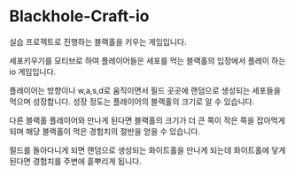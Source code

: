 # Blackhole-Craft-io
실습 프로젝트로 진행하는 블랙홀을 키우는 게임입니다.


세포키우기를 모티브로 하여 플레이어들은 세포를 먹는 블랙홀의 입장에서 플레이 하는 io 게임입니다.

플레이어는 방향이나 w,a,s,d로 움직이면서 필드 곳곳에 랜덤으로 생성되는 세포들을 먹으며 성장합니다. 성장 정도는 플레이어의 블랙홀의 크기로 알 수 있습니다.

다른 블랙홀 플레이어와 만나게 된다면 블랙홀의 크기가 더 큰 쪽이 작은 쪽을 잡아먹게 되며 해당 블랙홀이 먹은 경험치의 절반을 얻을 수 있습니다.

필드를 돌아다니게 되면 랜덤으로 생성되는 화이트홀을 만나게 되는데 화이트홀에 닿게 된다면 경험치를 주변에 흩뿌리게 됩니다.
